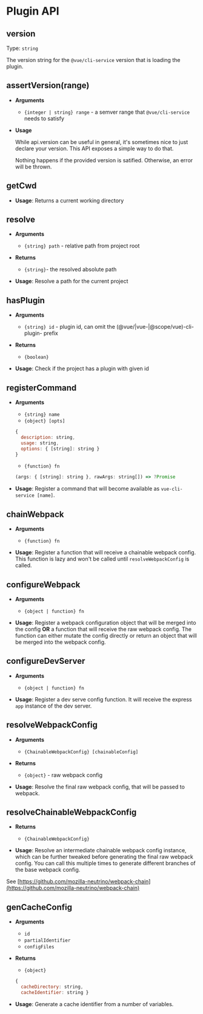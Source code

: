 # Plugin API

## version

Type: `string`

The version string for the `@vue/cli-service` version that is loading the plugin.


## assertVersion(range)

- **Arguments**
  - `{integer | string} range` - a semver range that `@vue/cli-service` needs to satisfy

- **Usage**

  While api.version can be useful in general, it's sometimes nice to just declare your version.
  This API exposes a simple way to do that.

  Nothing happens if the provided version is satified. Otherwise, an error will be thrown.

## getCwd

- **Usage**:
Returns a current working directory

## resolve

- **Arguments**
  - `{string} path` - relative path from project root

- **Returns**
  - `{string}`- the resolved absolute path

- **Usage**:
Resolve a path for the current project

## hasPlugin

- **Arguments**
  - `{string} id` - plugin id, can omit the (@vue/|vue-|@scope/vue)-cli-plugin- prefix

- **Returns**
  - `{boolean}`

- **Usage**:
Check if the project has a plugin with given id

## registerCommand

- **Arguments**
  - `{string} name`
  - `{object} [opts]`
  ```js
  {
    description: string,
    usage: string,
    options: { [string]: string }
  }
  ```
  - `{function} fn`
  ```js
  (args: { [string]: string }, rawArgs: string[]) => ?Promise
  ```

- **Usage**:
Register a command that will become available as `vue-cli-service [name]`.

## chainWebpack

- **Arguments**
  - `{function} fn`

- **Usage**:
Register a function that will receive a chainable webpack config. This function is lazy and won't be called until `resolveWebpackConfig` is called.


## configureWebpack

- **Arguments**
  - `{object | function} fn`

- **Usage**:
Register a webpack configuration object that will be merged into the config **OR** a function that will receive the raw webpack config. The function can either mutate the config directly or return an object
that will be merged into the webpack config.

## configureDevServer

- **Arguments**
  - `{object | function} fn`

- **Usage**:
Register a dev serve config function. It will receive the express `app` instance of the dev server.

## resolveWebpackConfig

- **Arguments**
  - `{ChainableWebpackConfig} [chainableConfig]`
- **Returns**
  - `{object}` - raw webpack config

- **Usage**:
Resolve the final raw webpack config, that will be passed to webpack.

## resolveChainableWebpackConfig

- **Returns**
  - `{ChainableWebpackConfig}`

- **Usage**:
Resolve an intermediate chainable webpack config instance, which can be further tweaked before generating the final raw webpack config. You can call this multiple times to generate different branches of the base webpack config.

See [https://github.com/mozilla-neutrino/webpack-chain](https://github.com/mozilla-neutrino/webpack-chain)

## genCacheConfig

- **Arguments**
  - `id`
  - `partialIdentifier`
  - `configFiles`
- **Returns**
  - `{object}`
  ```js
  {
    cacheDirectory: string,
    cacheIdentifier: string }
  ```

- **Usage**:
Generate a cache identifier from a number of variables.

